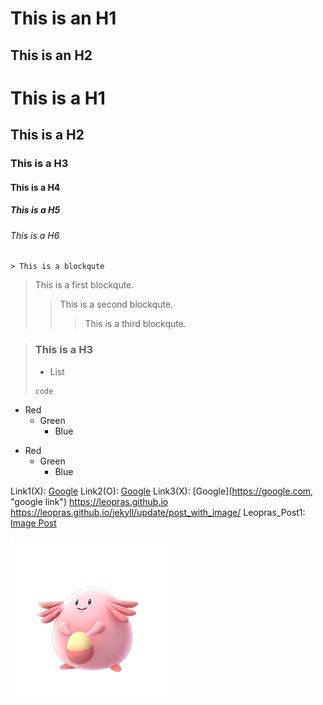 This is an H1
=============

This is an H2
-------------

# This is a H1
## This is a H2
### This is a H3
#### This is a H4
##### This is a H5
###### This is a H6

```
> This is a blockqute
```
> This is a first blockqute.
>	> This is a second blockqute.
>	>	> This is a third blockqute.

> ### This is a H3
> * List
> ```
> code
> ```

* Red
  * Green
    * Blue

- Red
  - Green
    - Blue

[googlelink]: https://google.com "Go google"
Link1(X): [Google](https://google.com, "google link")
Link2(O): [Google](https://google.com "google link")
Link3(X): [Google](<https://google.com>, "google link")
<https://leopras.github.io>
<https://leopras.github.io/jekyll/update/post_with_image/>
Leopras_Post1: [Image Post](https://leopras.github.io/jekyll/update/post_with_image/ "image post")

![Lucky](/assets/pokemon_113.png "lucky")

